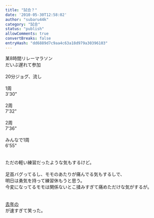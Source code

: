```yaml
---
title: "試合？"
date: '2010-05-30T12:58:02'
author: "subaru44k"
category: "試合"
status: "publish"
allowComments: true
convertBreaks: false
entryHash: "dd6889d7c9aa4c63a18d979a30396103"
---
```

某8時間リレーマラソン<br>
だいぶ遅れて参加<br>
<br>
20分ジョグ、流し<br>
<br>
1周<br>
3'30"<br>
<br>
2周<br>
7'32"<br>
<br>
2周<br>
7'36"<br>
<br>
みんなで1周<br>
6'55"<br>
<br>
<br>
ただの軽い練習だったような気もするけど。<br>
<br>
足首バグってるし、モモのあたりが痛んでる気もするしで、<br>
明日は勇気を持って練習休もうと思う。<br>
今変になってるモモは関係ないとこ揉みすぎて痛めただけな気がするが。<br>
<br>
<br>
<a href="http://blog.goo.ne.jp/subaru44k/e/bd7a11f0bca78075324c77b4201de84b">去年の</a><br>
が速すぎて笑った。

